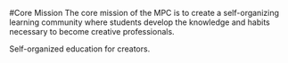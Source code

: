 #Core Mission
The core mission of the MPC is to create a self-organizing learning community where students develop the knowledge and habits necessary to become creative professionals.

Self-organized education for creators.
